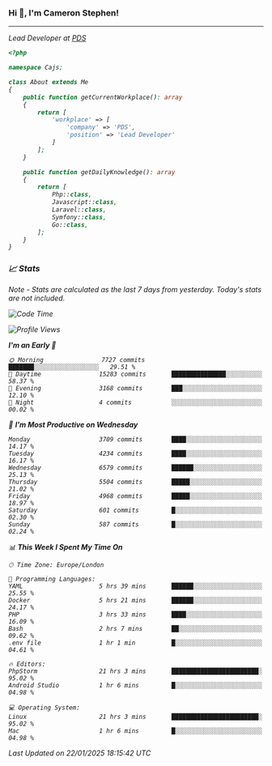 ### Hi 👋, I'm Cameron Stephen!
<hr>
<p><em>Lead Developer at <a href="https://prindatasolutions.co.uk">PDS</a></p>


```php
<?php

namespace Cajs;

class About extends Me
{
    public function getCurrentWorkplace(): array
    {
        return [
            'workplace' => [
                'company' => 'PDS',
                'position' => 'Lead Developer'
            ]
        ];
    }

    public function getDailyKnowledge(): array
    {
        return [
            Php::class,
            Javascript::class,
            Laravel::class,
            Symfony::class,
            Go::class,
        ];
    }
}
```

### 📈 Stats
<p><em>Note - Stats are calculated as the last 7 days from yesterday. Today's stats are not included.</em></p>


<!--START_SECTION:waka-->
![Code Time](http://img.shields.io/badge/Code%20Time-4%2C215%20hrs%2057%20mins-blue)

![Profile Views](http://img.shields.io/badge/Profile%20Views-0-blue)

**I'm an Early 🐤** 

```text
🌞 Morning                7727 commits        ███████░░░░░░░░░░░░░░░░░░   29.51 % 
🌆 Daytime                15283 commits       ███████████████░░░░░░░░░░   58.37 % 
🌃 Evening                3168 commits        ███░░░░░░░░░░░░░░░░░░░░░░   12.10 % 
🌙 Night                  4 commits           ░░░░░░░░░░░░░░░░░░░░░░░░░   00.02 % 
```
📅 **I'm Most Productive on Wednesday** 

```text
Monday                   3709 commits        ████░░░░░░░░░░░░░░░░░░░░░   14.17 % 
Tuesday                  4234 commits        ████░░░░░░░░░░░░░░░░░░░░░   16.17 % 
Wednesday                6579 commits        ██████░░░░░░░░░░░░░░░░░░░   25.13 % 
Thursday                 5504 commits        █████░░░░░░░░░░░░░░░░░░░░   21.02 % 
Friday                   4968 commits        █████░░░░░░░░░░░░░░░░░░░░   18.97 % 
Saturday                 601 commits         █░░░░░░░░░░░░░░░░░░░░░░░░   02.30 % 
Sunday                   587 commits         █░░░░░░░░░░░░░░░░░░░░░░░░   02.24 % 
```


📊 **This Week I Spent My Time On** 

```text
🕑︎ Time Zone: Europe/London

💬 Programming Languages: 
YAML                     5 hrs 39 mins       ██████░░░░░░░░░░░░░░░░░░░   25.55 % 
Docker                   5 hrs 21 mins       ██████░░░░░░░░░░░░░░░░░░░   24.17 % 
PHP                      3 hrs 33 mins       ████░░░░░░░░░░░░░░░░░░░░░   16.09 % 
Bash                     2 hrs 7 mins        ██░░░░░░░░░░░░░░░░░░░░░░░   09.62 % 
.env file                1 hr 1 min          █░░░░░░░░░░░░░░░░░░░░░░░░   04.61 % 

🔥 Editors: 
PhpStorm                 21 hrs 3 mins       ████████████████████████░   95.02 % 
Android Studio           1 hr 6 mins         █░░░░░░░░░░░░░░░░░░░░░░░░   04.98 % 

💻 Operating System: 
Linux                    21 hrs 3 mins       ████████████████████████░   95.02 % 
Mac                      1 hr 6 mins         █░░░░░░░░░░░░░░░░░░░░░░░░   04.98 % 
```


 Last Updated on 22/01/2025 18:15:42 UTC
<!--END_SECTION:waka-->
